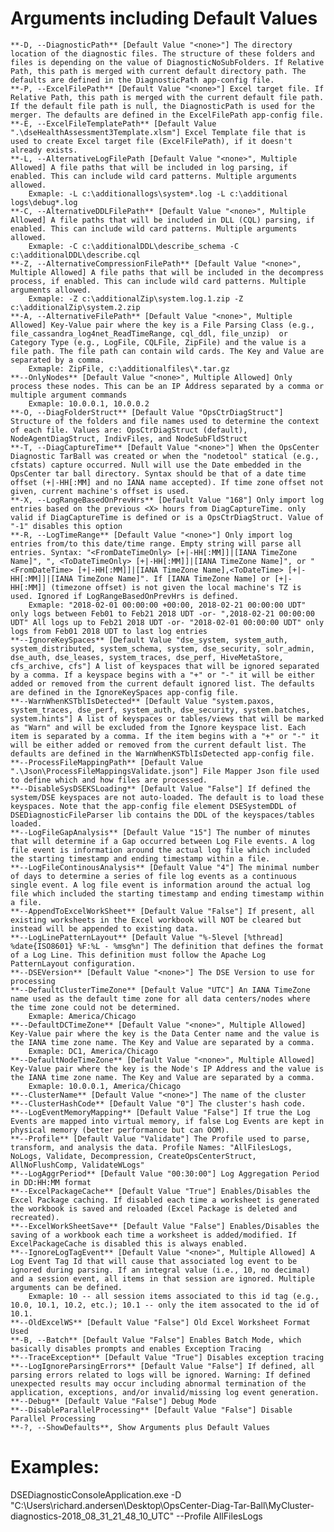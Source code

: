 # Arguments including Default Values

    **-D, --DiagnosticPath** [Default Value "<none>"] The directory location of the diagnostic files. The structure of these folders and files is depending on the value of DiagnosticNoSubFolders. If Relative Path, this path is merged with current default directory path. The defaults are defined in the DiagnosticPath app-config file.
    **-P, --ExcelFilePath** [Default Value "<none>"] Excel target file. If Relative Path, this path is merged with the current default file path. If the default file path is null, the DiagnosticPath is used for the merger. The defaults are defined in the ExcelFilePath app-config file.
    **-E, --ExcelFileTemplatePath** [Default Value ".\dseHealthAssessment3Template.xlsm"] Excel Template file that is used to create Excel target file (ExcelFilePath), if it doesn't already exists.
    **-L, --AlternativeLogFilePath [Default Value "<none>", Multiple Allowed] A file paths that will be included in log parsing, if enabled. This can include wild card patterns. Multiple arguments allowed.
        Exmaple: -L c:\additionallogs\system*.log -L c:\additional logs\debug*.log
    **-C, --AlternativeDDLFilePath** [Default Value "<none>", Multiple Allowed] A file paths that will be included in DLL (CQL) parsing, if enabled. This can include wild card patterns. Multiple arguments allowed.
        Exmaple: -C c:\additionalDDL\describe_schema -C c:\additionalDDL\describe.cql
    **-Z, --AlternativeCompressionFilePath** [Default Value "<none>", Multiple Allowed] A file paths that will be included in the decompress process, if enabled. This can include wild card patterns. Multiple arguments allowed.
        Exmaple: -Z c:\additionalZip\system.log.1.zip -Z c:\additionalZip\system.2.zip
    **-A, --AlternativeFilePath** [Default Value "<none>", Multiple Allowed] Key-Value pair where the key is a File Parsing Class (e.g., file_cassandra_log4net_ReadTimeRange, cql_ddl, file_unzip)  or Category Type (e.g., LogFile, CQLFile, ZipFile) and the value is a file path. The file path can contain wild cards. The Key and Value are separated by a comma.
        Exmaple: ZipFile, c:\additionalfiles\*.tar.gz
    **--OnlyNodes** [Default Value "<none>", Multiple Allowed] Only process these nodes. This can be an IP Address separated by a comma or multiple argument commands
        Exmaple: 10.0.0.1, 10.0.0.2
    **-O, --DiagFolderStruct** [Default Value "OpsCtrDiagStruct"] Structure of the folders and file names used to determine the context of each file. Values are: OpsCtrDiagStruct (default), NodeAgentDiagStruct, IndivFiles, and NodeSubFldStruct
    **-T, --DiagCaptureTime** [Default Value "<none>"] When the OpsCenter Diagnostic TarBall was created or when the "nodetool" statical (e.g., cfstats) capture occurred. Null will use the Date embedded in the OpsCenter tar ball directory. Syntax should be that of a date time offset (+|-HH[:MM] and no IANA name accepted). If time zone offset not given, current machine's offset is used.
    **-X, --LogRangeBasedOnPrevHrs** [Default Value "168"] Only import log entries based on the previous <X> hours from DiagCaptureTime. only valid if DiagCaptureTime is defined or is a OpsCtrDiagStruct. Value of "-1" disables this option
    **-R, --LogTimeRange** [Default Value "<none>"] Only import log entries from/to this date/time range. Empty string will parse all entries. Syntax: "<FromDateTimeOnly> [+|-HH[:MM]]|[IANA TimeZone Name]", ", <ToDateTimeOnly> [+|-HH[:MM]]|[IANA TimeZone Name]", or "<FromDateTime> [+|-HH[:MM]]|[IANA TimeZone Name],<ToDateTime> [+|-HH[:MM]]|[IANA TimeZone Name]". If [IANA TimeZone Name] or [+|-HH[:MM]] (timezone offset) is not given the local machine's TZ is used. Ignored if LogRangeBasedOnPrevHrs is defined.
        Exmaple: "2018-02-01 00:00:00 +00:00, 2018-02-21 00:00:00 UDT" only logs between Feb01 to Feb21 2018 UDT -or- ",2018-02-21 00:00:00 UDT" All logs up to Feb21 2018 UDT -or- "2018-02-01 00:00:00 UDT" only logs from Feb01 2018 UDT to last log entries
    **--IgnoreKeySpaces** [Default Value "dse_system, system_auth, system_distributed, system_schema, system, dse_security, solr_admin, dse_auth, dse_leases, system_traces, dse_perf, HiveMetaStore, cfs_archive, cfs"] A list of keyspaces that will be ignored separated by a comma. If a keyspace begins with a "+" or "-" it will be either added or removed from the current default ignored list. The defaults are defined in the IgnoreKeySpaces app-config file.
    **--WarnWhenKSTblIsDetected** [Default Value "system.paxos, system_traces, dse_perf, system_auth, dse_security, system.batches, system.hints"] A list of keyspaces or tables/views that will be marked as "Warn" and will be excluded from the Ignore keyspace list. Each item is separated by a comma. If the item begins with a "+" or "-" it will be either added or removed from the current default list. The defaults are defined in the WarnWhenKSTblIsDetected app-config file.
    **--ProcessFileMappingPath** [Default Value ".\Json\ProcessFileMappingsValidate.json"] File Mapper Json file used to define which and how files are processed.
    **--DisableSysDSEKSLoading** [Default Value "False"] If defined the system/DSE keyspaces are not auto-loaded. The default is to load these keyspaces. Note that the app-config file element DSESystemDDL of DSEDiagnosticFileParser lib contains the DDL of the keyspaces/tables loaded.
    **--LogFileGapAnalysis** [Default Value "15"] The number of minutes that will determine if a Gap occurred between Log File events. A log file event is information around the actual log file which included the starting timestamp and ending timestamp within a file.
    **--LogFileContinousAnalysis** [Default Value "4"] The minimal number of days to determine a series of file log events as a continuous single event. A log file event is information around the actual log file which included the starting timestamp and ending timestamp within a file.
    **--AppendToExcelWorkSheet** [Default Value "False"] If present, all existing worksheets in the Excel workbook will NOT be cleared but instead will be appended to existing data.
    **--LogLinePatternLayout** [Default Value "%-5level [%thread] %date{ISO8601} %F:%L - %msg%n"] The definition that defines the format of a Log Line. This definition must follow the Apache Log PatternLayout configuration.
    **--DSEVersion** [Default Value "<none>"] The DSE Version to use for processing
    **--DefaultClusterTimeZone** [Default Value "UTC"] An IANA TimeZone name used as the default time zone for all data centers/nodes where the time zone could not be determined.
        Exmaple: America/Chicago
    **--DefaultDCTimeZone** [Default Value "<none>", Multiple Allowed] Key-Value pair where the key is the Data Center name and the value is the IANA time zone name. The Key and Value are separated by a comma.
        Exmaple: DC1, America/Chicago
    **--DefaultNodeTimeZone** [Default Value "<none>", Multiple Allowed] Key-Value pair where the key is the Node's IP Address and the value is the IANA time zone name. The Key and Value are separated by a comma.
        Exmaple: 10.0.0.1, America/Chicago
    **--ClusterName** [Default Value "<none>"] The name of the cluster
    **--ClusterHashCode** [Default Value "0"] The cluster's hash code.
    **--LogEventMemoryMapping** [Default Value "False"] If true the Log Events are mapped into virtual memory, if false Log Events are kept in physical memory (better performance but can OOM).
    **--Profile** [Default Value "Validate"] The Profile used to parse, transform, and analysis the data. Profile Names: "AllFilesLogs, NoLogs, Validate, Decompression, CreateOpsCenterStruct, AllNoFlushComp, ValidateWLogs"
    **--LogAggrPeriod** [Default Value "00:30:00"] Log Aggregation Period in DD:HH:MM format
    **--ExcelPackageCache** [Default Value "True"] Enables/Disables the Excel Package caching. If disabled each time a worksheet is generated the workbook is saved and reloaded (Excel Package is deleted and recreated).
    **--ExcelWorkSheetSave** [Default Value "False"] Enables/Disables the saving of a workbook each time a worksheet is added/modified. If ExcelPackageCache is disabled this is always enabled.
    **--IgnoreLogTagEvent** [Default Value "<none>", Multiple Allowed] A Log Event Tag Id that will cause that associated log event to be ignored during parsing. If an integral value (i.e., 10, no decimal) and a session event, all items in that session are ignored. Multiple arguments can be defined.
        Exmaple: 10 -- all session items associated to this id tag (e.g., 10.0, 10.1, 10.2, etc.); 10.1 -- only the item assocated to the id of 10.1.
    **--OldExcelWS** [Default Value "False"] Old Excel Worksheet Format Used
    **-B, --Batch** [Default Value "False"] Enables Batch Mode, which basically disables prompts and enables Exception Tracing
    **--TraceException** [Default Value "True"] Disables exception tracing
    **--LogIgnoreParsingErrors** [Default Value "False"] If defined, all parsing errors related to logs will be ignored. Warning: If defined unexpected results may occur including abnormal termination of the application, exceptions, and/or invalid/missing log event generation.
    **--Debug** [Default Value "False"] Debug Mode
    **--DisableParallelProcessing** [Default Value "False"] Disable Parallel Processing
    **-?, --ShowDefaults**, Show Arguments plus Default Values

# Examples:

DSEDiagnosticConsoleApplication.exe -D "C:\Users\richard.andersen\Desktop\OpsCenter-Diag-Tar-Ball\MyCluster-diagnostics-2018_08_31_21_48_10_UTC" --Profile AllFilesLogs
